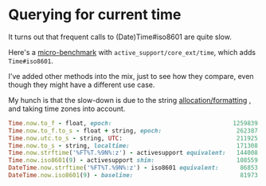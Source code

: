 # Querying for current time

It turns out that frequent calls to (Date)Time#iso8601 are quite slow.

Here's a [micro-benchmark](./bench.rb) with
`active_support/core_ext/time`, which adds `Time#iso8601`.

I've added other methods into the mix, just to see how they compare,
even though they might have a different use case.

My hunch is that the slow-down is due to the string
[allocation/formatting](https://github.com/ruby/ruby/blob/eb6eb1d4e8572fffd7bce6789eb8e87669293eef/ext/date/date_core.c#L8762)
, and taking time zones into account.

```ruby
Time.now.to_f - float, epoch:                                  1259839.3 i/s
Time.now.to_f.to_s - float + string, epoch:                     262387.3 i/s - 4.80x  slower
Time.now.utc.to_s - string, UTC:                                211925.7 i/s - 5.94x  slower
Time.now.to_s - string, localtime:                              171308.2 i/s - 7.35x  slower
Time.now.strftime('%FT%T.%9N%:z') - activesupport equivalent:   144008.6 i/s - 8.75x  slower
Time.now.iso8601(9) - activesupport shim:                       108559.0 i/s - 11.61x  slower
DateTime.now.strftime('%FT%T.%9N%:z') - iso8601 equivalent:      86853.7 i/s - 14.51x  slower
DateTime.now.iso8601(9) - baseline:                              81973.9 i/s - 15.37x  slower
```
